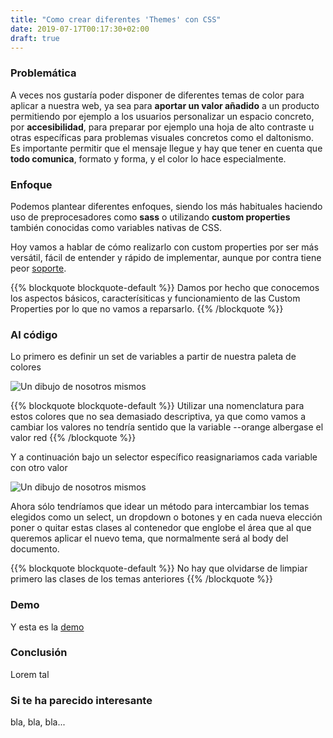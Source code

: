 ```yaml
---
title: "Como crear diferentes 'Themes' con CSS"
date: 2019-07-17T00:17:30+02:00
draft: true
---
```


### Problemática
A veces nos gustaría poder disponer de diferentes temas de color para aplicar a nuestra web, ya sea para **aportar un valor añadido** a un producto permitiendo por ejemplo a los usuarios personalizar un espacio concreto, por **accesibilidad**, para preparar por ejemplo una hoja de alto contraste u otras específicas para problemas visuales concretos como el daltonismo. Es importante permitir que el mensaje llegue y hay que tener en cuenta que **todo comunica**, formato y forma, y el color lo hace especialmente.

### Enfoque
Podemos plantear diferentes enfoques, siendo los más habituales haciendo uso de preprocesadores como **sass** o utilizando **custom properties** también conocidas como variables nativas de CSS.

Hoy vamos a hablar de cómo realizarlo con custom properties por ser más versátil, fácil de entender y rápido de implementar, aunque por contra tiene peor [soporte](https://caniuse.com/#search=custom%20properties "Ver Custom Properties en Caniuse.com").

{{% blockquote blockquote-default %}}
Damos por hecho que conocemos los aspectos básicos, caracterísiticas y funcionamiento de las Custom Properties por lo que no vamos a reparsarlo.
{{% /blockquote %}}

### Al código
Lo primero es definir un set de variables a partir de nuestra paleta de colores

![Un dibujo de nosotros mismos](/images/posts/01.png?classes=border,shadow)

{{% blockquote blockquote-default %}}
Utilizar una nomenclatura para estos colores que no sea demasiado descriptiva, ya que como vamos a cambiar los valores no tendría sentido que la variable --orange albergase el valor red
{{% /blockquote %}}

Y a continuación bajo un selector específico reasignariamos cada variable con otro valor

![Un dibujo de nosotros mismos](/images/posts/01.png?classes=border,shadow)

Ahora sólo tendríamos que idear un método para intercambiar los temas elegidos como un select, un dropdown o botones y en cada nueva elección poner o quitar estas clases al contenedor que englobe el área que al que queremos aplicar el nuevo tema, que normalmente será al body del documento.

{{% blockquote blockquote-default %}}
No hay que olvidarse de limpiar primero las clases de los temas anteriores
{{% /blockquote %}}

### Demo
Y esta es la [demo](https://codepen.io/alejandromur/pen/ydmZmY?editors=1100 "Ver demo")

### Conclusión
Lorem tal

### Si te ha parecido interesante
bla, bla, bla...